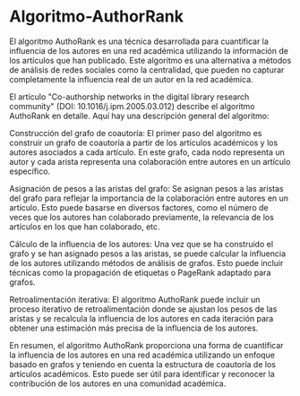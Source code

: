# Algoritmo-AuthorRank

El algoritmo AuthoRank es una técnica desarrollada para cuantificar la influencia de los autores en una red académica utilizando la información de los artículos que han publicado. Este algoritmo es una alternativa a métodos de análisis de redes sociales como la centralidad, que pueden no capturar completamente la influencia real de un autor en la red académica.

El artículo "Co-authorship networks in the digital library research community" (DOI: 10.1016/j.ipm.2005.03.012) describe el algoritmo AuthoRank en detalle. Aquí hay una descripción general del algoritmo:

Construcción del grafo de coautoría: El primer paso del algoritmo es construir un grafo de coautoría a partir de los artículos académicos y los autores asociados a cada artículo. En este grafo, cada nodo representa un autor y cada arista representa una colaboración entre autores en un artículo específico.

Asignación de pesos a las aristas del grafo: Se asignan pesos a las aristas del grafo para reflejar la importancia de la colaboración entre autores en un artículo. Esto puede basarse en diversos factores, como el número de veces que los autores han colaborado previamente, la relevancia de los artículos en los que han colaborado, etc.

Cálculo de la influencia de los autores: Una vez que se ha construido el grafo y se han asignado pesos a las aristas, se puede calcular la influencia de los autores utilizando métodos de análisis de grafos. Esto puede incluir técnicas como la propagación de etiquetas o PageRank adaptado para grafos.

Retroalimentación iterativa: El algoritmo AuthoRank puede incluir un proceso iterativo de retroalimentación donde se ajustan los pesos de las aristas y se recalcula la influencia de los autores en cada iteración para obtener una estimación más precisa de la influencia de los autores.

En resumen, el algoritmo AuthoRank proporciona una forma de cuantificar la influencia de los autores en una red académica utilizando un enfoque basado en grafos y teniendo en cuenta la estructura de coautoría de los artículos académicos. Esto puede ser útil para identificar y reconocer la contribución de los autores en una comunidad académica.
